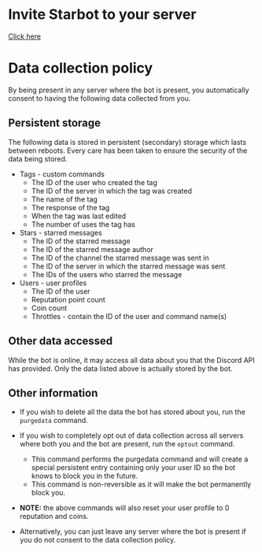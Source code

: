# Invite Starbot to your server
[Click here](https://discord.com/api/oauth2/authorize?client_id=679247586082947083&permissions=117760&scope=bot) 

# Data collection policy
By being present in any server where the bot is present, you automatically consent to having the following data collected from you. 

## Persistent storage
The following data is stored in persistent (secondary) storage which lasts between reboots. Every care has been taken to ensure the security of the data being stored.
- Tags - custom commands
	- The ID of the user who created the tag
	- The ID of the server in which the tag was created
	- The name of the tag
	- The response of the tag
	- When the tag was last edited
	- The number of uses the tag has
- Stars - starred messages
	- The ID of the starred message
	- The ID of the starred message author
	- The ID of the channel the starred message was sent in
	- The ID of the server in which the starred message was sent
	- The IDs of the users who starred the message
- Users - user profiles
	- The ID of the user
	- Reputation point count
	- Coin count
	- Throttles - contain the ID of the user and command name(s)

## Other data accessed
While the bot is online, it may access all data about you that the Discord API has provided. Only the data listed above is actually stored by the bot.

## Other information
- If you wish to delete all the data the bot has stored about you, run the `purgedata` command.
- If you wish to completely opt out of data collection across all servers where both you and the bot are present, run the `optout` command.
	- This command performs the purgedata command and will create a special persistent entry containing only your user ID so the bot knows to block you in the future.
	- This command is non-reversible as it will make the bot permanently block you.
- **NOTE:** the above commands will also reset your user profile to 0 reputation and coins.

- Alternatively, you can just leave any server where the bot is present if you do not consent to the data collection policy.
